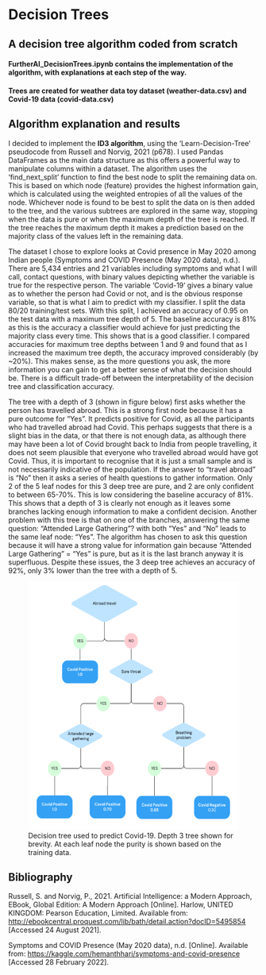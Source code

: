 # Decision Trees
## A decision tree algorithm coded from scratch
#### FurtherAI_DecisionTrees.ipynb contains the implementation of the algorithm, with explanations at each step of the way.
#### Trees are created for weather data toy dataset (weather-data.csv) and Covid-19 data (covid-data.csv)

## Algorithm explanation and results
I decided to implement the **ID3 algorithm**, using the ‘Learn-Decision-Tree’ pseudocode from Russell and Norvig, 2021 (p678). I used Pandas DataFrames as the main data structure as this offers a powerful way to manipulate columns within a dataset. The algorithm uses the ‘find_next_split’ function to find the best node to split the remaining data on. This is based on which node (feature) provides the highest information gain, which is calculated using the weighted entropies of all the values of the node. Whichever node is found to be best to split the data on is then added to the tree, and the various subtrees are explored in the same way, stopping when the data is pure or when the maximum depth of the tree is reached. If the tree reaches the maximum depth it makes a prediction based on the majority class of the values left in the remaining data.

The dataset I chose to explore looks at Covid presence in May 2020 among Indian people (Symptoms and COVID Presence (May 2020 data), n.d.). There are 5,434 entries and 21 variables including symptoms and what I will call, contact questions, with binary values depicting whether the variable is true for the respective person. The variable ‘Covid-19’ gives a binary value as to whether the person had Covid or not, and is the obvious response variable, so that is what I aim to predict with my classifier. I split the data 80/20 training/test sets. With this split, I achieved an accuracy of 0.95 on the test data with a maximum tree depth of 5. The baseline accuracy is 81% as this is the accuracy a classifier would achieve for just predicting the majority class every time. This shows that is a good classifier. I compared accuracies for maximum tree depths between 1 and 9 and found that as I increased the maximum tree depth, the accuracy improved considerably (by ~20%). This makes sense, as the more questions you ask, the more information you can gain to get a better sense of what the decision should be. There is a difficult trade-off between the interpretability of the decision tree and classification accuracy.

The tree with a depth of 3 (shown in figure below) first asks whether the person has travelled abroad. This is a strong first node because it has a pure outcome for “Yes”. It predicts positive for Covid, as all the participants who had travelled abroad had Covid. This perhaps suggests that there is a slight bias in the data, or that there is not enough data, as although there may have been a lot of Covid brought back to India from people travelling, it does not seem plausible that everyone who travelled abroad would have got Covid. Thus, it is important to recognise that it is just a small sample and is not necessarily indicative of the population. If the answer to “travel abroad” is “No” then it asks a series of health questions to gather information. Only 2 of the 5 leaf nodes for this 3 deep tree are pure, and 2 are only confident to between 65-70%. This is low considering the baseline accuracy of 81%. This shows that a depth of 3 is clearly not enough as it leaves some branches lacking enough information to make a confident decision. Another problem with this tree is that on one of the branches, answering the same question: “Attended Large Gathering”? with both “Yes” and “No” leads to the same leaf node: “Yes”. The algorithm has chosen to ask this question because it will have a strong value for information gain because “Attended Large Gathering” = “Yes” is pure, but as it is the last branch anyway it is superfluous. Despite these issues, the 3 deep tree achieves an accuracy of 92%, only 3% lower than the tree with a depth of 5.

<figure>
<img src="Diagram of 3 deep tree.png" alt="Decision tree used to predict Covid-19" height="500">
    <figcaption>Decision tree used to predict Covid-19. Depth 3 tree shown for brevity. At each leaf node the purity is shown based on the training data.</figcaption>
</figure>

## Bibliography

Russell, S. and Norvig, P., 2021. Artificial Intelligence: a Modern Approach, EBook, Global
Edition: A Modern Approach [Online]. Harlow, UNITED KINGDOM: Pearson
Education, Limited. Available from:
http://ebookcentral.proquest.com/lib/bath/detail.action?docID=5495854 [Accessed
24 August 2021].

Symptoms and COVID Presence (May 2020 data), n.d. [Online]. Available from:
https://kaggle.com/hemanthhari/symptoms-and-covid-presence [Accessed 28
February 2022].
